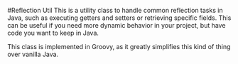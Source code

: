 #Reflection Util
This is a utility class to handle common reflection tasks in Java, such as executing getters and setters or retrieving
specific fields.  This can be useful if you need more dynamic behavior in your project, but have code you want to keep 
in Java.

This class is implemented in Groovy, as it greatly simplifies this kind of thing over vanilla Java.